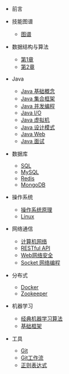 * 前言

* 技能图谱
  * [图谱](技能图谱/index)
* 数据结构与算法

  * [第1章](a/1)
  * [第2章](a/2)

* Java

  * [Java 基础概念](b/3)
  * [Java 集合框架](JAVA/Java集合框架/chapter0.md)
  * [Java 并发编程](b/5)
  * [Java I/O](b/6)
  * [Java 虚拟机](b/7)
  * [Java 设计模式](b/8)
  * [Java Web](b/9)
  * [Java 面试](JAVA/Java面试/chapter0.md)

* 数据库

  * [SQL](数据库/SQL)
  * [MySQL](数据库/MySQL)
  * [Redis](数据库/Redis)
  * [MongoDB](数据库/MongoDB)

* 操作系统

  * [操作系统原理](d/1)
  * [Linux](d/2)

* 网络通信

  * [计算机网络](e/1)
  * [RESTful API](e/2)
  * [Web网络安全](e/3)
  * [Socket 网络编程](e/4)

* 分布式

  * [Docker](分布式/Docker)
  * [Zookeeper](分布式/Zookeeper)

* 机器学习

  * [经典机器学习算法](g/1)
  * [基础框架](g/2)

* 工具

  * [Git](h/1)
  * [Git工作流](h/2)
  * [正则表达式](h/3)
 